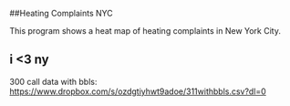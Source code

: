 ##Heating Complaints NYC

This program shows a heat map of heating complaints in New York City.




## i <3 ny

300 call data with bbls: https://www.dropbox.com/s/ozdgtiyhwt9adoe/311withbbls.csv?dl=0
